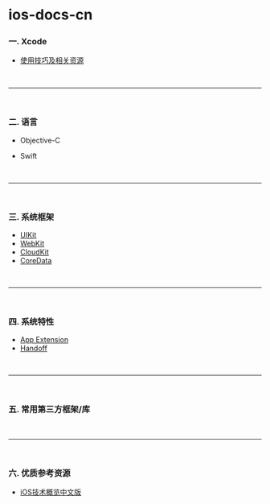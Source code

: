 # ios-docs-cn


### 一. Xcode

* [使用技巧及相关资源](./xcode/readme.md)

<br>

***

<br>

### 二. 语言

* Objective-C

* Swift

<br>

***

<br>

### 三. 系统框架

* [UIKit](./framework/UIKit)
* [WebKit](./framework/WebKit)
* [CloudKit](./framework/CloudKit)
* [CoreData](./framework/CoreData)

<br>

***

<br>

### 四. 系统特性

* [App Extension](./AppExtension)
* [Handoff](./Handoff)

<br>

***

<br>

### 五. 常用第三方框架/库

<br>

***

<br>

### 六. 优质参考资源

* [iOS技术概览中文版](./resource/iOS技术概览.pdf)

